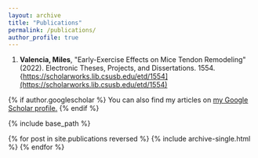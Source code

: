 ```yaml
---
layout: archive
title: "Publications"
permalink: /publications/
author_profile: true
---
```

1. **Valencia, Miles**, "Early-Exercise Effects on Mice Tendon Remodeling" (2022). Electronic Theses, Projects, and Dissertations. 1554. {https://scholarworks.lib.csusb.edu/etd/1554](https://scholarworks.lib.csusb.edu/etd/1554)

{% if author.googlescholar %}
  You can also find my articles on <u><a href="{{author.googlescholar}}">my Google Scholar profile</a>.</u>
{% endif %}

{% include base_path %}

{% for post in site.publications reversed %}
  {% include archive-single.html %}
{% endfor %}
